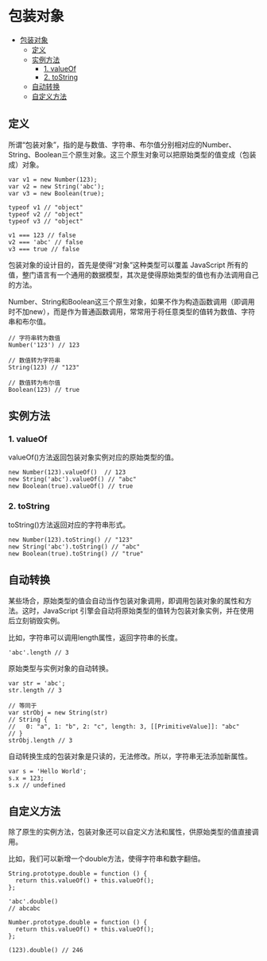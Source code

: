 # 包装对象

<!-- TOC -->

- [包装对象](#包装对象)
    - [定义](#定义)
    - [实例方法](#实例方法)
        - [1. valueOf](#1-valueof)
        - [2. toString](#2-tostring)
    - [自动转换](#自动转换)
    - [自定义方法](#自定义方法)

<!-- /TOC -->

## 定义

所谓“包装对象”，指的是与数值、字符串、布尔值分别相对应的Number、String、Boolean三个原生对象。这三个原生对象可以把原始类型的值变成（包装成）对象。

```ar
var v1 = new Number(123);
var v2 = new String('abc');
var v3 = new Boolean(true);

typeof v1 // "object"
typeof v2 // "object"
typeof v3 // "object"

v1 === 123 // false
v2 === 'abc' // false
v3 === true // false
```

包装对象的设计目的，首先是使得“对象”这种类型可以覆盖 JavaScript 所有的值，整门语言有一个通用的数据模型，其次是使得原始类型的值也有办法调用自己的方法。

Number、String和Boolean这三个原生对象，如果不作为构造函数调用（即调用时不加new），而是作为普通函数调用，常常用于将任意类型的值转为数值、字符串和布尔值。

```ar
// 字符串转为数值
Number('123') // 123

// 数值转为字符串
String(123) // "123"

// 数值转为布尔值
Boolean(123) // true
```

## 实例方法

### 1. valueOf

valueOf()方法返回包装对象实例对应的原始类型的值。

```ar
new Number(123).valueOf()  // 123
new String('abc').valueOf() // "abc"
new Boolean(true).valueOf() // true
```

### 2. toString

toString()方法返回对应的字符串形式。

```ar
new Number(123).toString() // "123"
new String('abc').toString() // "abc"
new Boolean(true).toString() // "true"
```

## 自动转换

某些场合，原始类型的值会自动当作包装对象调用，即调用包装对象的属性和方法。这时，JavaScript 引擎会自动将原始类型的值转为包装对象实例，并在使用后立刻销毁实例。

比如，字符串可以调用length属性，返回字符串的长度。

```ar
'abc'.length // 3
```

原始类型与实例对象的自动转换。

```ar
var str = 'abc';
str.length // 3

// 等同于
var strObj = new String(str)
// String {
//   0: "a", 1: "b", 2: "c", length: 3, [[PrimitiveValue]]: "abc"
// }
strObj.length // 3
```

自动转换生成的包装对象是只读的，无法修改。所以，字符串无法添加新属性。

```ar
var s = 'Hello World';
s.x = 123;
s.x // undefined
```

## 自定义方法

除了原生的实例方法，包装对象还可以自定义方法和属性，供原始类型的值直接调用。

比如，我们可以新增一个double方法，使得字符串和数字翻倍。

```ar
String.prototype.double = function () {
  return this.valueOf() + this.valueOf();
};

'abc'.double()
// abcabc

Number.prototype.double = function () {
  return this.valueOf() + this.valueOf();
};

(123).double() // 246
```